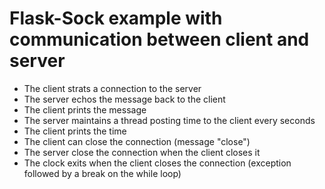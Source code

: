 # Flask-Sock example with communication between client and server

- The client strats a connection to the server
- The server echos the message back to the client
- The client prints the message
- The server maintains a thread posting time to the client every seconds
- The client prints the time
- The client can close the connection (message "close")
- The server close the connection when the client closes it
- The clock exits when the client closes the connection (exception followed by a break on the while loop)